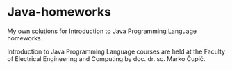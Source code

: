 # Java-homeworks
My own solutions for Introduction to Java Programming Language homeworks.

Introduction to Java Programming Language courses are held at the Faculty of Electrical Engineering and Computing by doc. dr. sc. Marko Čupić.
